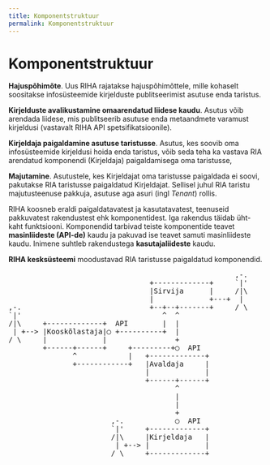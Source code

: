 ```yaml
---
title: Komponentstruktuur
permalink: Komponentstruktuur
---
```


# Komponentstruktuur

__Hajuspõhimõte__. Uus RIHA rajatakse hajuspõhimõttele, mille kohaselt soositakse infosüsteemide kirjelduste publitseerimist asutuse enda taristus.

__Kirjelduste avalikustamine omaarendatud liidese kaudu__. Asutus võib arendada liidese, mis publitseerib asutuse enda metaandmete varamust kirjeldusi (vastavalt RIHA API spetsifikatsioonile).

__Kirjeldaja paigaldamine asutuse taristusse__.  Asutus, kes soovib oma infosüsteemide kirjeldusi hoida enda taristus,  võib seda teha ka vastava RIA arendatud komponendi (Kirjeldaja) paigaldamisega oma taristusse,

__Majutamine__. Asutustele, kes Kirjeldajat oma taristusse paigaldada ei soovi, pakutakse RIA taristusse paigaldatud Kirjeldajat. Sellisel juhul RIA taristu majutusteenuse pakkuja, asutuse aga asuri (ingl _Tenant_) rollis.

RIHA koosneb eraldi paigaldatavatest ja kasutatavatest, teenuseid pakkuvatest rakendustest ehk komponentidest. Iga rakendus täidab üht-kaht funktsiooni. Komponendid tarbivad teiste komponentide teavet __masinliideste (API-de)__ kaudu ja pakuvad ise teavet samuti masinliideste kaudu. Inimene suhtleb rakendustega __kasutajaliideste__ kaudu.

__RIHA kesksüsteemi__ moodustavad RIA taristusse paigaldatud komponendid.

<pre>
                                                     ,-.
                                 +-------------+     `|'
                                 |Sirvija      |     /|\
                                 |             +---+  |
,-.                              +--+--+-------+     / \
`|'                                 ^  ^
/|\     +-------------+  API        |  |
 | +--> |Kooskõlastaja|◯ +----------+  |
/ \     |             |                +
        +------+------+     +---------+◯  API
               ^            |   +-------------+
               +------------+   |Avaldaja     |
                                |             |
                                +------+------+
                                       ^
                                       |
                                       |
                                       +
                        ,-.            ◯  API
                        `|'     +-------------+
                        /|\     |Kirjeldaja   |
                         | +--> |             |
                        / \     +-------------+
  
</pre>  



